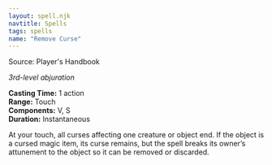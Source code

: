 ```yaml
---
layout: spell.njk
navtitle: Spells
tags: spells
name: "Remove Curse"
---
```

Source: Player's Handbook

_3rd-level abjuration_

**Casting Time:** 1 action  
**Range:** Touch  
**Components:** V, S  
**Duration:** Instantaneous

At your touch, all curses affecting one creature or object end. If the object is a cursed magic item, its curse remains, but the spell breaks its owner’s attunement to the object so it can be removed or discarded.